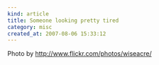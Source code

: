 ```yaml
--- 
kind: article
title: Someone looking pretty tired
category: misc
created_at: 2007-08-06 15:33:12
---
```

Photo by http://www.flickr.com/photos/wiseacre/
